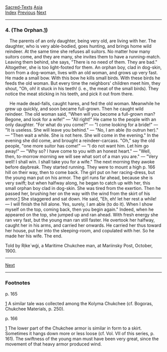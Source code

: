 [Sacred-Texts](../../index) [Asia](../index)  
[Index](index) [Previous](cm41) [Next](cm43)

------------------------------------------------------------------------

### 4. (The Orphan.<span id="page_165_fr_1"></span>[1](#page_165_note_1))

 The parents of an only daughter, being very old, are living with her.
The daughter, who is very able-bodied, goes hunting, and brings home
wild reindeer. At the same time she refuses all suitors. No matter how
many suitors come, and they are many, she invites them to have a
running-match. Leaving them behind, she says, "There is no need of them.
They are bad." Altogether, she is too light-footed for them. An orphan
boy, clad in dog-skin, born from a dog-woman, lives with an old woman,
and grows up very fast. He made a small bow. With this bow he kills
small birds. With these birds he feeds the old woman. But every time the
neighbors' children meet him, they shout, "Oh, oh! it stuck in his
teeth! (i. e., the meat of the small birds). They notice the meat
sticking in his teeth, and pick it out from there.

 He made dead-falls, caught hares, and fed the old woman. Meanwhile he
grew up quickly, and soon became full-grown. Then he caught wild
reindeer. The old woman said, "When will you become a full-grown man?
Begone, and look for a wife!" — "All right!" He came to the people with
an only daughter. "For what do you come?" — "I come looking for a
bride!" — "It is useless. She will leave you behind." — "No, I am able
(to outrun her)." — "Then wait a while. She is not here. She will come
in the evening." In the evening she did come, and brought a
reindeer-carcass. "Oh," say the old people, "one more suitor has come!"
— "I do not want him. Let him go away!" — "Why so? I have come to you
with an honest heart." — "Well, then, to-morrow morning we will see what
sort of a man you are." — "Very well! I shall win. I shall take you for
a wife." The next morning they awoke before daybreak. They started
running. They were to mount a high <span id="page_166">p. 166</span>
hill on their way, then to come back. The girl put on her racing-dress,
but the young man put on his armor. The girl runs far ahead, because she
is very swift; but when halfway along, he began to catch up with her,
this small orphan boy clad in dog-skin. She was tired from the exertion.
Then he passed her, brushing her on the way with the wind from the skirt
of his armor.<span id="page_166_fr_1"></span>[1](#page_166_note_1) She
staggered and sat down. He said, "Eh, eh! let her rest a while! — I will
finish the hill alone. Yes, surely, I am able (to do it). When I show
myself on the top, coming back, then you begin again." Indeed, when he
appeared on the top, she jumped up and ran ahead. With fresh energy she
ran very fast, but the young man ran still faster. He overtook her
halfway, caught her in his arms, and carried her onwards. He carried her
thus toward her house, put her into the sleeping-room, and copulated
with her. So he made her his wife. The end.

<span class="small">Told by Rịke´wġi, a Maritime Chukchee man, at
Mariinsky Post, October, 1900.</span>

------------------------------------------------------------------------

[Next](cm43)

------------------------------------------------------------------------

### Footnotes

<span id="footnotes_page_165">p. 165</span>

<span id="page_165_note_1"></span>[1](#page_165_fr_1) A similar tale was
collected among the Kolyma Chukchee (cf. Bogoras, Chukchee Materials, p.
250).

<span id="footnotes_page_166">p. 166</span>

<span id="page_166_note_1"></span>[1](#page_166_fr_1) The lower part of
the Chukchee armor is similar in form to a skirt. Sometimes it hangs
down more or less loose (cf. Vol. VII of this series, p. 161). The
swiftness of the young man must have been very great, since the movement
of that heavy armor produced wind.

 

 

 

 

 

 

 

 

 

 

 

 

 

 

 

